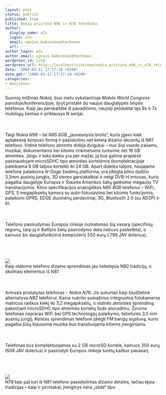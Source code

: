 ```yaml
---
layout: post
status: publish
published: true
title: Nokia pristato N96 ir N78 telefonus
author:
  display_name: eZx
  login: eZx
  email: ugnius.babinskas@technews
  url: ''
author_login: eZx
author_email: ugnius.babinskas@technews
wordpress_id: 1254
wordpress_url: http://localhost/site/new/nokia_pristato_n96_ir_n78_telefonus/
date: '2008-02-11 17:17:10 +0200'
date_gmt: '2008-02-11 17:17:10 +0200'
categories:
- Naujienos
---
```

<p>Suomių milžinas <i>Nokia</i>, šiuo metu vykstančioje <i>Mobile World Congress</i> parodoje/konferencijoje, šįryt pristatė du naujus daugialypės terpės telefonus. Kaip jau perskaitėte iš pavadinimo, naujieji produktai tęs 9x ir 7x mobiliųjų šeimas ir priklausys N serijai.<br />
<br><br />
<br>Taigi <i>Nokia N96</i> – tai <i>N95 8GB</i> „jaunesnysis brolis“, kuris įgavo kiek aptakesnę korpuso formą ir pasiskolino net keletą dizaino akcentų iš N81 telefono. Vidinė telefono atmintis didėja dvigubai – nuo šiol vaizdo įrašams, muzikai, dokumentams bei kitoms rinkmenoms turėsime net 16 GB atminties. Jeigu ir toks kiekis yra per mažai, ją bus galima praplėsti pasinaudojant microSDHC tipo atminties kortelėmis (komplektacijoje pateikiama 8 GB talpos kortelė) iki 24 GB. Apart didelės talpos, naujajame telefone palaikoma <i>N-Gage</i> žaidimų platforma, yra įdiegta pilno dydžio 3,5mm ausinių jungtis, 3D stereo garsiakalbiai ir netgi DVB-H imtuvas, kurio pagalba daugelyje Europos ir Šiaurės Amerikos šalių galėsime mėgautis TV transliacijomis. Kitos specifikacijos analogiškos <i>N95 8GB</i> telefonui – WiFi, GPS, 5 megapikselių kamera su auto-fokusavimo bei kitomis funkcijomis, palaikomi GPRS, EDGE duomenų perdavimai, 3G, Bluetooth 2.0 (su AD2P) ir kt.<br />
<br><br />
<br>Telefono pasirodymas Europos rinkoje numatomas šią vasarą (specifinių regionų, tarp jų ir Baltijos šalių pasirodymo data nebuvo paskelbta), o kainuos šis daugiafunkcinis kompiuteris 550 eurų ( 799 JAV dolerius).<br />
<br><br />
<br><br><img src="http://www.technews.lt/upl/Failai/nokian96-lg.jpg"><br><span class="saltinis">Kaip matome telefono dizaino sprendimas jau nebetęsia N80 tradicijų, o skolinasi elementus iš N81</span><br />
<br><br />
<br>Antrasis pristatytas telefonas – <i>Nokia N76</i>. Jis sukurtas kaip biudžetinė alternatyva <i>N82</i> telefonui. Kaina nukrito sumažinus integruotos fotokameros matricos raiškos kiekį iki 3,2 megapikselių, o vidinės atminties sprendimą pakeičiant microSDHC tipo atminties kortelių lizdo atsiradimu. Žinoma telefonas nepraras WiFi bei GPS technologijų palaikymo, tebeturės 3,5 mm ausinių jungtį. Keistas sprendimas telefone įdiegti FM bangų siųstuvą, kurio pagalba jūsų klausoma muzika bus transliuojama kitiems įrenginiams.<br />
<br><br />
<br>Telefonas bus komplektuojamas su 2 GB microSD kortele, kainuos 350 eurų (508 JAV dolerius) ir pasirodyti Europos rinkoje turėtų kažkur pavasarį.<br />
<br><br />
<br><br><img src="http://www.technews.lt/upl/Failai/nokian78-lg.jpg"><br><span class="saltinis">N78 taip pat turi iš N81 telefono pasiskolintas dizaino detales, tačiau tęsia tradicijas – kaip ir pirmtakai, įrenginys nėra „slide“ tipo</span><br />
<br></p>
